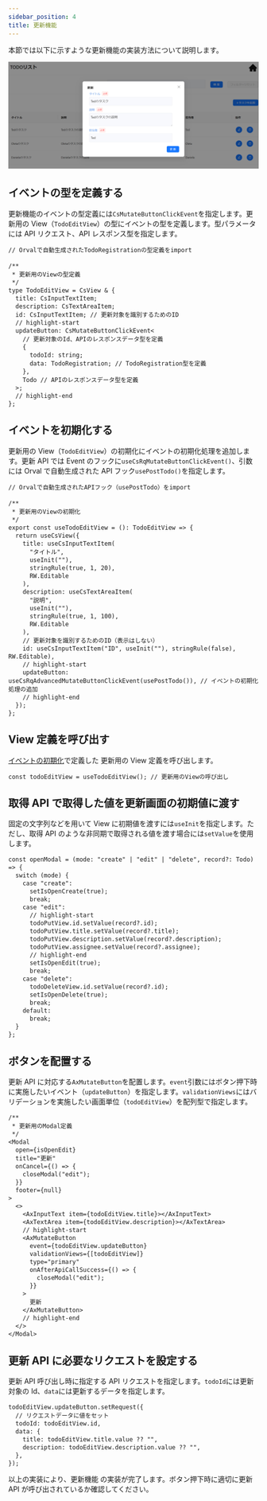 ```yaml
---
sidebar_position: 4
title: 更新機能
---
```


本節では以下に示すような更新機能の実装方法について説明します。

![更新機能の画面](../../../static/img/crud-update.png)

## イベントの型を定義する

更新機能のイベントの型定義には`CsMutateButtonClickEvent`を指定します。更新用の View（`TodoEditView`）の型にイベントの型を定義します。型パラメータには API リクエスト、API レスポンス型を指定します。

```tsx title="app/todo/page.view.ts"
// Orvalで自動生成されたTodoRegistrationの型定義をimport

/**
 * 更新用のViewの型定義
 */
type TodoEditView = CsView & {
  title: CsInputTextItem;
  description: CsTextAreaItem;
  id: CsInputTextItem; // 更新対象を識別するためのID
  // highlight-start
  updateButton: CsMutateButtonClickEvent<
    // 更新対象のId、APIのレスポンスデータ型を定義
    {
      todoId: string;
      data: TodoRegistration; // TodoRegistration型を定義
    },
    Todo // APIのレスポンスデータ型を定義
  >;
  // highlight-end
};
```

## イベントを初期化する

更新用の View（`TodoEditView`）の初期化にイベントの初期化処理を追加します。更新 API では Event のフックに`useCsRqMutateButtonClickEvent()`、引数には Orval で自動生成された API フック`usePostTodo()`を指定します。

```tsx title="app/todo/page.view.ts"
// Orvalで自動生成されたAPIフック（usePostTodo）をimport

/**
 * 更新用のViewの初期化
 */
export const useTodoEditView = (): TodoEditView => {
  return useCsView({
    title: useCsInputTextItem(
      "タイトル",
      useInit(""),
      stringRule(true, 1, 20),
      RW.Editable
    ),
    description: useCsTextAreaItem(
      "説明",
      useInit(""),
      stringRule(true, 1, 100),
      RW.Editable
    ),
    // 更新対象を識別するためのID（表示はしない）
    id: useCsInputTextItem("ID", useInit(""), stringRule(false), RW.Editable),
    // highlight-start
    updateButton: useCsRqAdvancedMutateButtonClickEvent(usePostTodo()), // イベントの初期化処理の追加
    // highlight-end
  });
};
```

## View 定義を呼び出す

[イベントの初期化](./crud-update.md#イベントの初期化)で定義した 更新用の View 定義を呼び出します。

```tsx title="todo/page.ts"
const todoEditView = useTodoEditView(); // 更新用のViewの呼び出し
```

## 取得 API で取得した値を更新画面の初期値に渡す

固定の文字列などを用いて View に初期値を渡すには`useInit`を指定します。ただし、取得 API のような非同期で取得される値を渡す場合には`setValue`を使用します。

```tsx title="todo/page.ts"
const openModal = (mode: "create" | "edit" | "delete", record?: Todo) => {
  switch (mode) {
    case "create":
      setIsOpenCreate(true);
      break;
    case "edit":
      // highlight-start
      todoPutView.id.setValue(record?.id);
      todoPutView.title.setValue(record?.title);
      todoPutView.description.setValue(record?.description);
      todoPutView.assignee.setValue(record?.assignee);
      // highlight-end
      setIsOpenEdit(true);
      break;
    case "delete":
      todoDeleteView.id.setValue(record?.id);
      setIsOpenDelete(true);
      break;
    default:
      break;
  }
};
```

## ボタンを配置する

更新 API に対応する`AxMutateButton`を配置します。`event`引数にはボタン押下時に実施したいイベント（`updateButton`）を指定します。`validationViews`にはバリデーションを実施したい画面単位（`todoEditView`）を配列型で指定します。

```tsx title="todo/page.ts"
/**
 * 更新用のModal定義
 */
<Modal
  open={isOpenEdit}
  title="更新"
  onCancel={() => {
    closeModal("edit");
  }}
  footer={null}
>
  <>
    <AxInputText item={todoEditView.title}></AxInputText>
    <AxTextArea item={todoEditView.description}></AxTextArea>
    // highlight-start
    <AxMutateButton
      event={todoEditView.updateButton}
      validationViews={[todoEditView]}
      type="primary"
      onAfterApiCallSuccess={() => {
        closeModal("edit");
      }}
    >
      更新
    </AxMutateButton>
    // highlight-end
  </>
</Modal>
```

## 更新 API に必要なリクエストを設定する

更新 API 呼び出し時に指定する API リクエストを指定します。`todoId`には更新対象の Id、`data`には更新するデータを指定します。

```tsx title="todo/page.ts"
todoEditView.updateButton.setRequest({
  // リクエストデータに値をセット
  todoId: todoEditView.id,
  data: {
    title: todoEditView.title.value ?? "",
    description: todoEditView.description.value ?? "",
  },
});
```

以上の実装により、更新機能 の実装が完了します。ボタン押下時に適切に更新 API が呼び出されているか確認してください。
